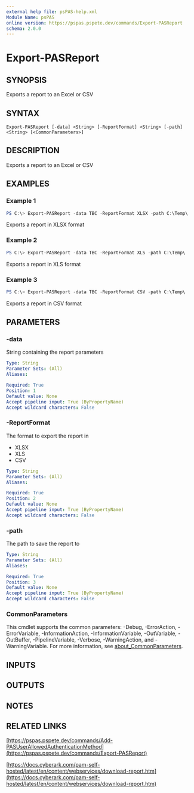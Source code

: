 ```yaml
---
external help file: psPAS-help.xml
Module Name: psPAS
online version: https://pspas.pspete.dev/commands/Export-PASReport
schema: 2.0.0
---
```


# Export-PASReport

## SYNOPSIS
Exports a report to an Excel or CSV

## SYNTAX

```
Export-PASReport [-data] <String> [-ReportFormat] <String> [-path] <String> [<CommonParameters>]
```

## DESCRIPTION
Exports a report to an Excel or CSV

## EXAMPLES

### Example 1
```powershell
PS C:\> Export-PASReport -data TBC -ReportFormat XLSX -path C:\Temp\
```

Exports a report in XLSX format

### Example 2
```powershell
PS C:\> Export-PASReport -data TBC -ReportFormat XLS -path C:\Temp\
```

Exports a report in XLS format

### Example 3
```powershell
PS C:\> Export-PASReport -data TBC -ReportFormat CSV -path C:\Temp\
```

Exports a report in CSV format

## PARAMETERS

### -data
String containing the report parameters

```yaml
Type: String
Parameter Sets: (All)
Aliases:

Required: True
Position: 1
Default value: None
Accept pipeline input: True (ByPropertyName)
Accept wildcard characters: False
```

### -ReportFormat
The format to export the report in
- XLSX
- XLS
- CSV

```yaml
Type: String
Parameter Sets: (All)
Aliases:

Required: True
Position: 2
Default value: None
Accept pipeline input: True (ByPropertyName)
Accept wildcard characters: False
```

### -path
The path to save the report to

```yaml
Type: String
Parameter Sets: (All)
Aliases:

Required: True
Position: 3
Default value: None
Accept pipeline input: True (ByPropertyName)
Accept wildcard characters: False
```

### CommonParameters
This cmdlet supports the common parameters: -Debug, -ErrorAction, -ErrorVariable, -InformationAction, -InformationVariable, -OutVariable, -OutBuffer, -PipelineVariable, -Verbose, -WarningAction, and -WarningVariable. For more information, see [about_CommonParameters](http://go.microsoft.com/fwlink/?LinkID=113216).

## INPUTS

## OUTPUTS

## NOTES

## RELATED LINKS

[https://pspas.pspete.dev/commands/Add-PASUserAllowedAuthenticationMethod](https://pspas.pspete.dev/commands/Export-PASReport)

[https://docs.cyberark.com/pam-self-hosted/latest/en/content/webservices/download-report.htm](https://docs.cyberark.com/pam-self-hosted/latest/en/content/webservices/download-report.htm)